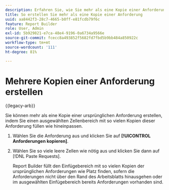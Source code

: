 ```yaml
---
description: Erfahren Sie, wie Sie mehr als eine Kopie einer Anforderung erstellen.
title: So erstellen Sie mehr als eine Kopie einer Anforderung
uuid: aa8442f3-28c7-4665-b0ff-e81fcdb79f6c
feature: Report Builder
role: User, Admin
exl-id: 5b929821-e7ca-48e4-9196-0a6734a9566e
source-git-commit: fcecc8a493852f5682fd7fbd5b9bb484a850922c
workflow-type: tm+mt
source-wordcount: '111'
ht-degree: 81%

---
```


# Mehrere Kopien einer Anforderung erstellen

{{legacy-arb}}

Sie können mehr als eine Kopie einer ursprünglichen Anforderung erstellen, indem Sie einen ausgewählten Zellenbereich mit so vielen Kopien dieser Anforderung füllen wie hineinpassen.

1. Wählen Sie die Anforderung aus und klicken Sie auf **[!UICONTROL Anforderungen kopieren]**.
1. Wählen Sie so viele leere Zellen wie nötig aus und klicken Sie dann auf [!DNL Paste Requests].

   Report Builder füllt den Einfügebereich mit so vielen Kopien der ursprünglichen Anforderungen wie Platz finden, sofern die Anforderungen nicht über den Rand des Arbeitsblatts hinausgehen oder im ausgewählten Einfügebereich bereits Anforderungen vorhanden sind.
